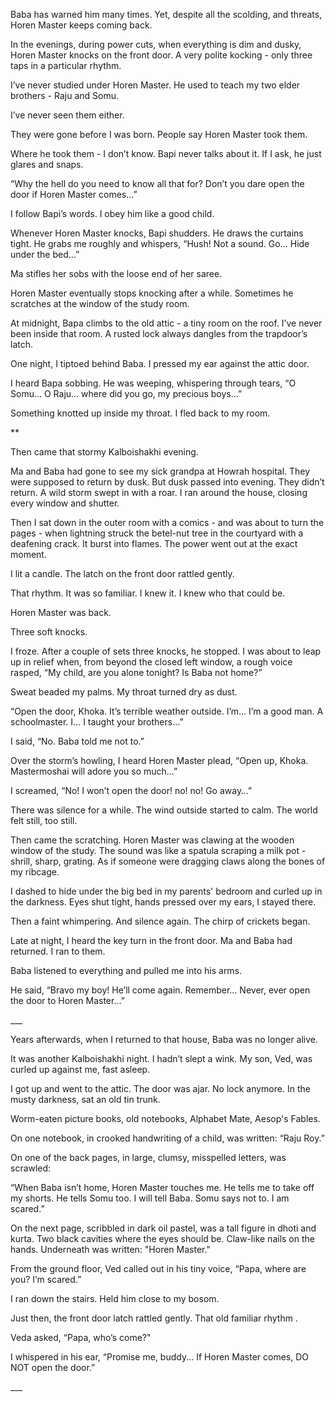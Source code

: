 Baba has warned him many times. Yet, despite all the scolding, and threats, Horen Master keeps coming back.

In the evenings, during power cuts, when everything is dim and dusky, Horen Master knocks on the front door. A very polite kocking - only three taps in a particular rhythm.

I’ve never studied under Horen Master. He used to teach my two elder brothers - Raju and Somu.

I’ve never seen them either.

They were gone before I was born. People say Horen Master took them.

Where he took them - I don’t know. Bapi never talks about it. If I ask, he just glares and snaps.

“Why the hell do you need to know all that for? Don’t you dare open the door if Horen Master comes…”

I follow Bapi’s words. I obey him like a good child.

Whenever Horen Master knocks, Bapi shudders. He draws the curtains tight. He grabs me roughly and whispers, “Hush! Not a sound. Go... Hide under the bed…”

Ma stifles her sobs with the loose end of her saree.

Horen Master eventually stops knocking after a while. Sometimes he scratches at the window of the study room.

At midnight, Bapa climbs to the old attic - a tiny room on the roof. I’ve never been inside that room. A rusted lock always dangles from the trapdoor’s latch.

One night, I tiptoed behind Baba. I pressed my ear against the attic door.

I heard Bapa sobbing. He was weeping, whispering through tears, “O Somu… O Raju… where did you go, my precious boys…”

Something knotted up inside my throat. I fled back to my room.

\*\*

Then came that stormy Kalboishakhi evening.

Ma and Baba had gone to see my sick grandpa at Howrah hospital. They were supposed to return by dusk. But dusk passed into evening. They didn’t return. A wild storm swept in with a roar. I ran around the house, closing every window and shutter.

Then I sat down in the outer room with a comics - and was about to turn the pages - when lightning struck the betel-nut tree in the courtyard with a deafening crack. It burst into flames. The power went out at the exact moment.

I lit a candle. The latch on the front door rattled gently.

That rhythm. It was so familiar. I knew it. I knew who that could be.

Horen Master was back.

Three soft knocks.

I froze. After a couple of sets three knocks, he stopped. I was about to leap up in relief when, from beyond the closed left window, a rough voice rasped, “My child, are you alone tonight? Is Baba not home?”

Sweat beaded my palms. My throat turned dry as dust.

“Open the door, Khoka. It’s terrible weather outside. I’m… I’m a good man. A schoolmaster. I… I taught your brothers…”

I said, “No. Baba told me not to.”

Over the storm’s howling, I heard Horen Master plead, “Open up, Khoka. Mastermoshai will adore you so much...”

I screamed, “No! I won’t open the door! no! no! Go away…”

There was silence for a while. The wind outside started to calm. The world felt still, too still.

Then came the scratching. Horen Master was clawing at the wooden window of the study. The sound was like a spatula scraping a milk pot - shrill, sharp, grating. As if someone were dragging claws along the bones of my ribcage.

I dashed to hide under the big bed in my parents' bedroom and curled up in the darkness. Eyes shut tight, hands pressed over my ears, I stayed there.

Then a faint whimpering. And silence again. The chirp of crickets began.

Late at night, I heard the key turn in the front door. Ma and Baba had returned. I ran to them.

Baba listened to everything and pulled me into his arms.

He said, “Bravo my boy! He’ll come again. Remember... Never, ever open the door to Horen Master…”

\_\_\_

Years afterwards, when I returned to that house, Baba was no longer alive.

It was another Kalboishakhi night. I hadn’t slept a wink. My son, Ved, was curled up against me, fast asleep.

I got up and went to the attic. The door was ajar. No lock anymore. In the musty darkness, sat an old tin trunk.

Worm-eaten picture books, old notebooks, Alphabet Mate, Aesop's Fables.

On one notebook, in crooked handwriting of a child, was written: “Raju Roy.”

On one of the back pages, in large, clumsy, misspelled letters, was scrawled:

“When Baba isn’t home, Horen Master touches me. He tells me to take off my shorts. He tells Somu too. I will tell Baba. Somu says not to. I am scared.”

On the next page, scribbled in dark oil pastel, was a tall figure in dhoti and kurta. Two black cavities where the eyes should be. Claw-like nails on the hands. Underneath was written: "Horen Master."

From the ground floor, Ved called out in his tiny voice, “Papa, where are you? I’m scared.”

I ran down the stairs. Held him close to my bosom.

Just then, the front door latch rattled gently. That old familiar rhythm .

Veda asked, “Papa, who’s come?"

I whispered in his ear, “Promise me, buddy... If Horen Master comes, DO NOT open the door.”

\_\_\_
